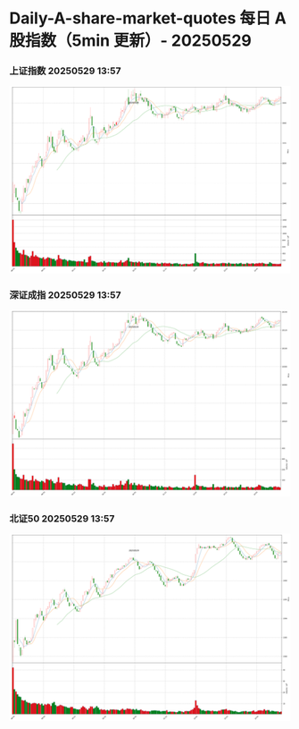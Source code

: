 
# Daily-A-share-market-quotes 每日 A 股指数（5min 更新）- 20250529

### 上证指数 20250529 13:57
![](./fig/2025/5/20250529-sh000001.png)

### 深证成指 20250529 13:57
![](./fig/2025/5/20250529-sz399001.png)

### 北证50 20250529 13:57
![](./fig/2025/5/20250529-bj899050.png)
